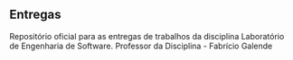 ## Entregas

Repositório oficial para as entregas de trabalhos da disciplina Laboratório de Engenharia de Software.
Professor da Disciplina - Fabrício Galende
